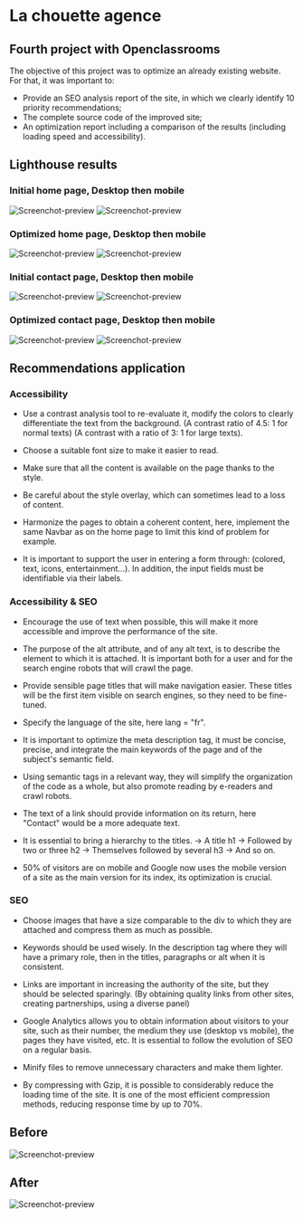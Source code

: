 # La chouette agence

## Fourth project with Openclassrooms

The objective of this project was to optimize an already existing website. For that, it was important to:

-   Provide an SEO analysis report of the site, in which we clearly identify 10 priority recommendations;
-   The complete source code of the improved site;
-   An optimization report including a comparison of the results (including loading speed and accessibility).

## Lighthouse results

### Initial home page, Desktop then mobile

![Screenchot-preview](./report/img/home-bef-desk.PNG)
![Screenchot-preview](./report/img/home-bef-mobile.PNG)

### Optimized home page, Desktop then mobile

![Screenchot-preview](./report/img/home-aft-desk.PNG)
![Screenchot-preview](./report/img/home-aft-mobile.PNG)

### Initial contact page, Desktop then mobile

![Screenchot-preview](./report/img/contact-bef-desk.PNG)
![Screenchot-preview](./report/img/contact-bef-mobile.PNG)

### Optimized contact page, Desktop then mobile

![Screenchot-preview](./report/img/contact-aft-desk.PNG)
![Screenchot-preview](./report/img/contact-aft-mobile.PNG)

## Recommendations application

### Accessibility

-   Use a contrast analysis tool to re-evaluate it, modify the colors to clearly differentiate the text from the background.
    (A contrast ratio of 4.5: 1 for normal texts)
    (A contrast with a ratio of 3: 1 for large texts).

-   Choose a suitable font size to make it easier to read.

-   Make sure that all the content is available on the page thanks to the style.

-   Be careful about the style overlay, which can sometimes lead to a loss of content.

-   Harmonize the pages to obtain a coherent content, here, implement the same Navbar as on the home page to limit this kind of problem for example.

-   It is important to support the user in entering a form through:
    (colored, text, icons, entertainment...). In addition, the input fields must be identifiable via their labels.

### Accessibility & SEO

-   Encourage the use of text when possible, this will make it more accessible and improve the performance of the site.

-   The purpose of the alt attribute, and of any alt text, is to describe the element to which it is attached. It is important both for a user and for the search engine robots that will crawl the page.

-   Provide sensible page titles that will make navigation easier. These titles will be the first item visible on search engines, so they need to be fine-tuned.

-   Specify the language of the site, here lang = "fr".

-   It is important to optimize the meta description tag, it must be concise, precise, and integrate the main keywords of the page and of the subject's semantic field.

-   Using semantic tags in a relevant way, they will simplify the organization of the code as a whole, but also promote reading by e-readers and crawl robots.

-   The text of a link should provide information on its return, here "Contact" would be a more adequate text.

-   It is essential to bring a hierarchy to the titles.
    -> A title h1
    -> Followed by two or three h2
    -> Themselves followed by several h3
    -> And so on.

-   50% of visitors are on mobile and Google now uses the mobile version of a site as the main version for its index, its optimization is crucial.

### SEO

-   Choose images that have a size comparable to the div to which they are attached and compress them as much as possible.

-   Keywords should be used wisely. In the description tag where they will have a primary role, then in the titles, paragraphs or alt when it is consistent.

-   Links are important in increasing the authority of the site, but they should be selected sparingly. (By obtaining quality links from other sites, creating partnerships, using a diverse panel)

-   Google Analytics allows you to obtain information about visitors to your site, such as their number, the medium they use (desktop vs mobile), the pages they have visited, etc. It is essential to follow the evolution of SEO on a regular basis.

-   Minify files to remove unnecessary characters and make them lighter.

-   By compressing with Gzip, it is possible to considerably reduce the loading time of the site. It is one of the most efficient compression methods, reducing response time by up to 70%.

## Before

![Screenchot-preview](./report/img/before.png)

## After

![Screenchot-preview](./report/img/after.png)
